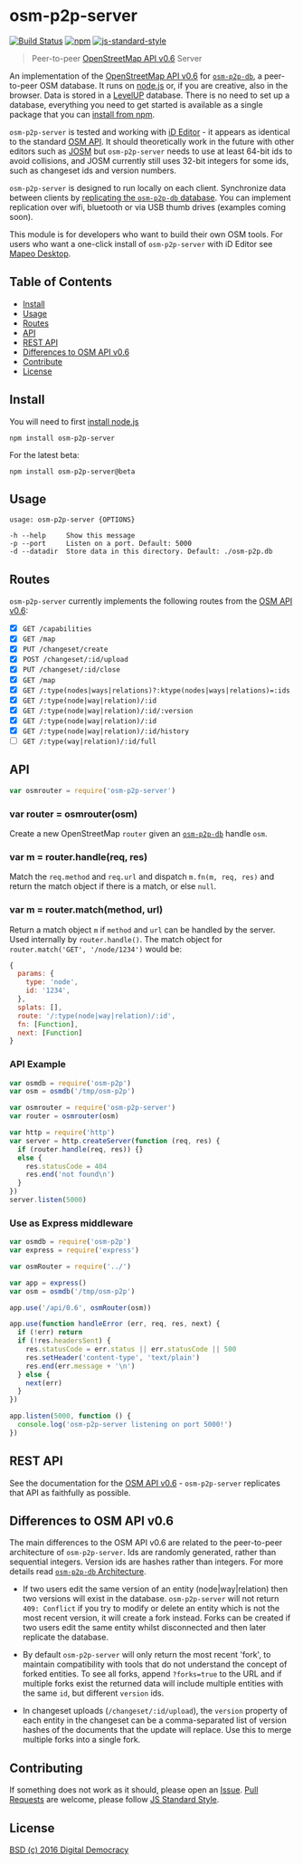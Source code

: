 # osm-p2p-server

[![Build Status](https://img.shields.io/travis/digidem/osm-p2p-server.svg)](https://travis-ci.org/digidem/osm-p2p-server)
[![npm](https://img.shields.io/npm/v/osm-p2p-server.svg)](https://www.npmjs.com/package/osm-p2p-server)
[![js-standard-style](https://img.shields.io/badge/code%20style-standard-brightgreen.svg?maxAge=2592000)](http://standardjs.com/)

> Peer-to-peer [OpenStreetMap API v0.6][1] Server

[1]: http://wiki.openstreetmap.org/wiki/API_v0.6

An implementation of the [OpenStreetMap API v0.6][1] for [`osm-p2p-db`](https://www.npmjs.com/package/osm-p2p-db), a peer-to-peer OSM database. It runs on [node.js](https://nodejs.org/) or, if you are creative, also in the browser. Data is stored in a [LevelUP](https://github.com/Level/levelup) database. There is no need to set up a database, everything you need to get started is available as a single package that you can [install from npm](#install).

`osm-p2p-server` is tested and working with [iD Editor](https://github.com/openstreetmap/iD) - it appears as identical to the standard [OSM API][1]. It should theoretically work in the future with other editors such as [JOSM](https://josm.openstreetmap.de) but `osm-p2p-server` needs to use at least 64-bit ids to avoid collisions, and JOSM currently still uses 32-bit integers for some ids, such as changeset ids and version numbers.

`osm-p2p-server` is designed to run locally on each client. Synchronize data between clients by [replicating the `osm-p2p-db` database](https://github.com/digidem/osm-p2p-db#replication). You can implement replication over wifi, bluetooth or via USB thumb drives (examples coming soon).

This module is for developers who want to build their own OSM tools. For users who want a one-click install of `osm-p2p-server` with iD Editor see [Mapeo Desktop](https://github.com/digidem/mapeo-desktop).

## Table of Contents

- [Install](#install)
- [Usage](#usage)
- [Routes](#routes)
- [API](#api)
- [REST API](#rest-api)
- [Differences to OSM API v0.6](#differences-to-osm-api-v06)
- [Contribute](#contribute)
- [License](#license)

## Install

You will need to first [install node.js](https://nodejs.org/en/)

```
npm install osm-p2p-server
```

For the latest beta:

```
npm install osm-p2p-server@beta
```

## Usage

```
usage: osm-p2p-server {OPTIONS}

-h --help     Show this message
-p --port     Listen on a port. Default: 5000
-d --datadir  Store data in this directory. Default: ./osm-p2p.db

```

## Routes

`osm-p2p-server` currently implements the following routes from the [OSM API v0.6][1]:

- [x] `GET /capabilities`
- [x] `GET /map`
- [x] `PUT /changeset/create`
- [x] `POST /changeset/:id/upload`
- [x] `PUT /changeset/:id/close`
- [x] `GET /map`
- [x] `GET /:type(nodes|ways|relations)?:ktype(nodes|ways|relations)=:ids`
- [x] `GET /:type(node|way|relation)/:id`
- [x] `GET /:type(node|way|relation)/:id/:version`
- [x] `GET /:type(node|way|relation)/:id`
- [x] `GET /:type(node|way|relation)/:id/history`
- [ ] `GET /:type(way|relation)/:id/full`

## API

``` js
var osmrouter = require('osm-p2p-server')
```

### var router = osmrouter(osm)

Create a new OpenStreetMap `router` given an
[`osm-p2p-db`](https://npmjs.com/package/osm-p2p-db) handle `osm`.

### var m = router.handle(req, res)

Match the `req.method` and `req.url` and dispatch `m.fn(m, req, res)` and return
the match object if there is a match, or else `null`.

### var m = router.match(method, url)

Return a match object `m` if `method` and `url` can be handled by the server.
Used internally by `router.handle()`.
The match object for `router.match('GET', '/node/1234')` would be:

```js
{
  params: {
    type: 'node',
    id: '1234',
  },
  splats: [],
  route: '/:type(node|way|relation)/:id',
  fn: [Function],
  next: [Function]
}
```

### API Example

```js
var osmdb = require('osm-p2p')
var osm = osmdb('/tmp/osm-p2p')

var osmrouter = require('osm-p2p-server')
var router = osmrouter(osm)

var http = require('http')
var server = http.createServer(function (req, res) {
  if (router.handle(req, res)) {}
  else {
    res.statusCode = 404
    res.end('not found\n')
  }
})
server.listen(5000)
```

### Use as Express middleware

```js
var osmdb = require('osm-p2p')
var express = require('express')

var osmRouter = require('../')

var app = express()
var osm = osmdb('/tmp/osm-p2p')

app.use('/api/0.6', osmRouter(osm))

app.use(function handleError (err, req, res, next) {
  if (!err) return
  if (!res.headersSent) {
    res.statusCode = err.status || err.statusCode || 500
    res.setHeader('content-type', 'text/plain')
    res.end(err.message + '\n')
  } else {
    next(err)
  }
})

app.listen(5000, function () {
  console.log('osm-p2p-server listening on port 5000!')
})
```

## REST API

See the documentation for the [OSM API v0.6][1] - `osm-p2p-server` replicates that API as faithfully as possible.

## Differences to OSM API v0.6

The main differences to the OSM API v0.6 are related to the peer-to-peer architecture of `osm-p2p-server`. Ids are randomly generated, rather than sequential integers. Version ids are hashes rather than integers. For more details read [`osm-p2p-db` Architecture](https://github.com/digidem/osm-p2p-db/blob/master/doc/architecture.markdown).

- If two users edit the same version of an entity (node|way|relation) then two versions will exist in the database. `osm-p2p-server` will not return `409: Conflict` if you try to modify or delete an entity which is not the most recent version, it will create a fork instead. Forks can be created if two users edit the same entity whilst disconnected and then later replicate the database.

- By default `osm-p2p-server` will only return the most recent 'fork', to maintain compatibility with tools that do not understand the concept of forked entities. To see all forks, append `?forks=true` to the URL and if multiple forks exist the returned data will include multiple entities with the same `id`, but different `version` ids.

- In changeset uploads (`/changeset/:id/upload`), the `version` property of each entity in the changeset
can be a comma-separated list of version hashes of the documents that the update will replace.
Use this to merge multiple forks into a single fork.

## Contributing

If something does not work as it should, please open an [Issue](/issues). [Pull Requests](/pulls) are welcome, please follow [JS Standard Style](http://standardjs.com/).

## License

[BSD (c) 2016 Digital Democracy](/LICENSE)

